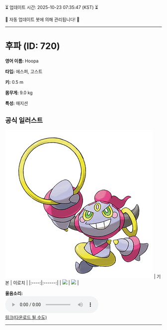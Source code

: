 
⏳ 업데이트 시간: 2025-10-23 07:35:47 (KST) ⏳

🤖 자동 업데이트 봇에 의해 관리됩니다! 🤖

---

# 후파 (ID: 720)
**영어 이름:** Hoopa

**타입:** 에스퍼, 고스트

**키:** 0.5 m

**몸무게:** 9.0 kg

**특성:** 매지션

## 공식 일러스트
![](https://raw.githubusercontent.com/PokeAPI/sprites/master/sprites/pokemon/other/official-artwork/720.png)
| 기본 | 이로치 |
|:----:|:------:|
| <img src="http://play.pokemonshowdown.com/sprites/ani/hoopa.gif" width="200"> | <img src="http://play.pokemonshowdown.com/sprites/ani-shiny/hoopa.gif" width="200"> |

**울음소리:**<br><audio controls src="https://raw.githubusercontent.com/PokeAPI/cries/main/cries/pokemon/latest/720.ogg"></audio><br> [링크(다운로드 될 수도)](https://raw.githubusercontent.com/PokeAPI/cries/main/cries/pokemon/latest/720.ogg)


---

